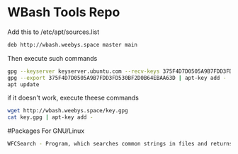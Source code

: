 # WBash Tools Repo

Add this to /etc/apt/sources.list
```bash
deb http://wbash.weebys.space master main
```

Then execute such commands
```bash
gpg --keyserver keyserver.ubuntu.com --recv-keys 375F4D7D0505A9B7FDD3FD530BF2D0B64EBAA63D
gpg --export 375F4D7D0505A9B7FDD3FD530BF2D0B64EBAA63D | apt-key add -
apt update
```
if it doesn't work, execute theese commands
```bash
wget http://wbash.weebys.space/key.gpg
cat key.gpg | apt-key add -
```

#Packages For GNU/Linux
```bash
WFCSearch - Program, which searches common strings in files and returns a list of files, where this string exists.
```
